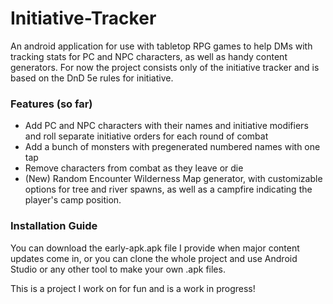 # Initiative-Tracker
An android application for use with tabletop RPG games to help DMs with tracking stats for PC and NPC characters, as well as handy content generators.
For now the project consists only of the initiative tracker and is based on the DnD 5e rules for initiative.

### Features (so far)

- Add PC and NPC characters with their names and initiative modifiers and roll separate initiative orders for each round of combat
- Add a bunch of monsters with pregenerated numbered names with one tap
- Remove characters from combat as they leave or die
- (New) Random Encounter Wilderness Map generator, with customizable options for tree and river spawns, as well as a campfire indicating the player's camp position.

### Installation Guide

You can download the early-apk.apk file I provide when major content updates come in, or you can clone the whole project and use Android Studio or any other tool to make your own .apk files.


This is a project I work on for fun and is a work in progress!
